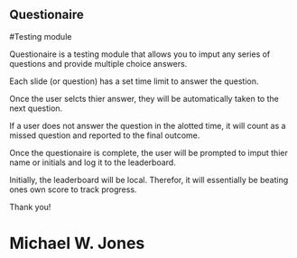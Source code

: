 ## Questionaire

#Testing module

Questionaire is a testing module that allows you to imput any series of questions and provide multiple choice answers. 

Each slide (or question) has a set time limit to answer the question. 

Once the user selcts thier answer, they will be automatically taken to the next question. 

If a user does not answer the question in the alotted time, it will count as a missed question and reported to the final outcome.

Once the questionaire is complete, the user will be prompted to imput thier name or initials and log it to the leaderboard. 

Initially, the leaderboard will be local. Therefor, it will essentially be beating ones own score to track progress. 

Thank you! 

# Michael W. Jones
